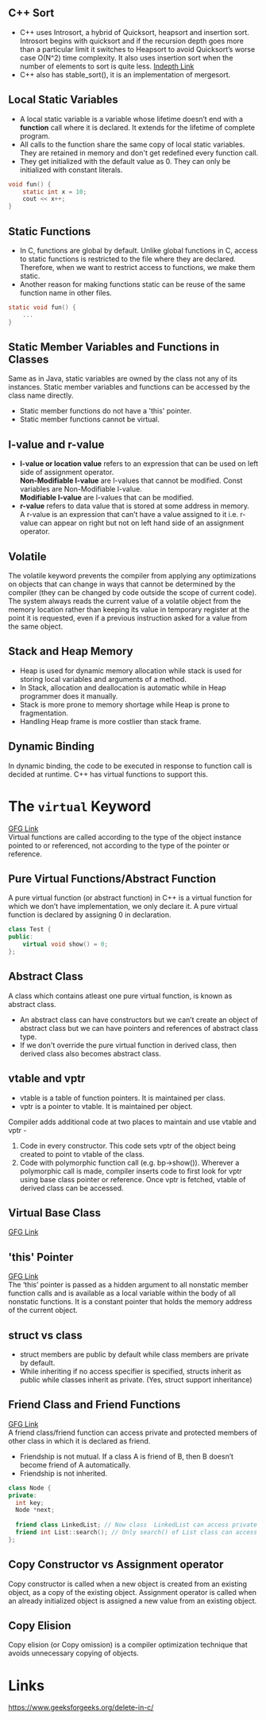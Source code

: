 ## C++ Sort
* C++ uses Introsort, a hybrid of Quicksort, heapsort and insertion sort. <br> 
  Introsort begins with quicksort and if the recursion depth goes more than a particular limit it switches to Heapsort to avoid Quicksort’s worse case O(N^2) time complexity. It also uses insertion sort when the number of elements to sort is quite less. [Indepth Link](https://www.geeksforgeeks.org/know-your-sorting-algorithm-set-2-introsort-cs-sorting-weapon/)
* C++ also has stable_sort(), it is an implementation of mergesort.

## Local Static Variables
* A local static variable is a variable whose lifetime doesn’t end with a **function** call where it is declared. It extends for the lifetime of complete program.
*  All calls to the function share the same copy of local static variables. They are retained in memory and don't get redefined every function call.
*  They get initialized with the default value as 0. They can only be initialized with constant literals.
```c
void fun() {
    static int x = 10;
    cout << x++;
}
```

## Static Functions
* In C, functions are global by default. Unlike global functions in C, access to static functions is restricted to the file where they are declared. Therefore, when we want to restrict access to functions, we make them static. 
* Another reason for making functions static can be reuse of the same function name in other files.
```c
static void fun() {
    ...
}
```

## Static Member Variables and Functions in Classes
Same as in Java, static variables are owned by the class not any of its instances. Static member variables and functions can be accessed by the class name directly.
* Static member functions do not have a 'this' pointer.
* Static member functions cannot be virtual.

## l-value and r-value
* **l-value or location value** refers to an expression that can be used on left side of  assignment operator. <br>
 **Non-Modifiable l-value** are l-values that cannot be modified. Const variables are Non-Modifiable l-value. <br>
**Modifiable l-value** are l-values that can be modified.
* **r-value** refers to data value that is stored at some address in memory. <br>
  A r-value is an expression that can’t have a value assigned to it i.e. r-value can appear on right but not on left hand side of an assignment operator.

## Volatile
The volatile keyword prevents the compiler from applying any optimizations on objects that can change in ways that cannot be determined by the compiler (they can be changed by code outside the scope of current code). <br>
The system always reads the current value of a volatile object from the memory location rather than keeping its value in temporary register at the point it is requested, even if a previous instruction asked for a value from the same object.

## Stack and Heap Memory
* Heap is used for dynamic memory allocation while stack is used for storing local variables and arguments of a method.
* In Stack, allocation and deallocation is automatic while in Heap programmer does it manually.
* Stack is more prone to memory shortage while Heap is prone to fragmentation.
* Handling Heap frame is more costlier than stack frame.

## Dynamic Binding
In dynamic binding, the code to be executed in response to function call is decided at runtime. C++ has virtual functions to support this.

# The `virtual` Keyword
[GFG Link](https://www.geeksforgeeks.org/virtual-functions-and-runtime-polymorphism-in-c-set-1-introduction/) <br>
Virtual functions are called according to the type of the object instance pointed to or referenced, not according to the type of the pointer or reference.

## Pure Virtual Functions/Abstract Function
A pure virtual function (or abstract function) in C++ is a virtual function for which we don’t have implementation, we only declare it. A pure virtual function is declared by assigning 0 in declaration. 
```c++
class Test { 
public: 
    virtual void show() = 0; 
}; 
```

## Abstract Class
A class which contains atleast one pure virtual function, is known as abstract class.
* An abstract class can have constructors but we can’t create an object of abstract class but we can have pointers and references of abstract class type. 
*  If we don't override the pure virtual function in derived class, then derived class also becomes abstract class.


## vtable and vptr
* vtable is a table of function pointers. It is maintained per class.
* vptr is a pointer to vtable. It is maintained per object. <br>

Compiler adds additional code at two places to maintain and use vtable and vptr -
1. Code in every constructor. This code sets vptr of the object being created to point to vtable of the class.
2. Code with polymorphic function call (e.g. bp->show()). Wherever a polymorphic call is made, compiler inserts code to first look for vptr using base class pointer or reference. Once vptr is fetched, vtable of derived class can be accessed. 

## Virtual Base Class
[GFG Link](https://www.geeksforgeeks.org/virtual-base-class-in-c/)

## 'this' Pointer
[GFG Link](https://www.geeksforgeeks.org/this-pointer-in-c/) <br>
The ‘this’ pointer is passed as a hidden argument to all nonstatic member function calls and is available as a local variable within the body of all nonstatic functions. It is a constant pointer that holds the memory address of the current object.

## struct vs class
* struct members are public by default while class members are private by default.
* While inheriting if no access specifier is specified, structs inherit as public while classes inherit as private. (Yes, struct support inheritance)

## Friend Class and Friend Functions
[GFG Link](https://www.geeksforgeeks.org/friend-class-function-cpp/) <br>
A friend class/friend function can access private and protected members of other class in which it is declared as friend.
* Friendship is not mutual. If a class A is friend of B, then B doesn’t become friend of A automatically.
* Friendship is not inherited.
```c++
class Node { 
private: 
  int key; 
  Node *next; 
  
  friend class LinkedList; // Now class  LinkedList can access private members of Node 
  friend int List::search(); // Only search() of List class can access private members
}; 
```

## Copy Constructor vs Assignment operator
Copy constructor is called when a new object is created from an existing object, as a copy of the existing object. Assignment operator is called when an already initialized object is assigned a new value from an existing object. 

## Copy Elision
Copy elision (or Copy omission) is a compiler optimization technique that avoids unnecessary copying of objects.

# Links

https://www.geeksforgeeks.org/delete-in-c/